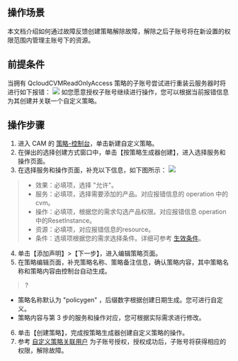 ## 操作场景
本文档介绍如何通过故障反馈创建策略解除故障，解除之后子账号将在新设置的权限范围内管理主账号下的资源。
## 前提条件
当拥有 QcloudCVMReadOnlyAccess 策略的子账号尝试进行重装云服务器时将进行如下报错：
![](https://main.qcloudimg.com/raw/cc6dc7214138756bbef201223b3aa066.png)
如您愿意授权子账号继续进行操作，您可以根据当前报错信息为其创建并关联一个自定义策略。
## 操作步骤
1. 进入 CAM 的 [策略-控制台](https://console.cloud.tencent.com/cam/policy)，单击新建自定义策略。
2. 在弹出的选择创建方式窗口中，单击【按策略生成器创建】，进入选择服务和操作页面。
3. 在选择服务和操作页面，补充以下信息，如下图所示：
![](https://main.qcloudimg.com/raw/0b8e112b3fe6b5ffa91a4ecb5cb43ba9.png)

> - 效果：必填项，选择 "允许"。
> - 服务：必填项，选择需要添加的产品。对应报错信息的 operation 中的 cvm。
> - 操作：必填项，根据您的需求勾选产品权限。对应报错信息 operation 中的ResetInstance。
> - 资源：必填项，对应报错信息的resource。
> - 条件：选填项根据您的需求选择条件。详细可参考 [生效条件](https://cloud.tencent.com/document/product/598/10608)。

4. 单击【添加声明】>【下一步】，进入编辑策略页面。
5. 在策略编辑页面，补充策略名称、策略备注信息，确认策略内容，其中策略名称和策略内容由控制台自动生成。
>?  
 - 策略名称默认为 "policygen" ，后缀数字根据创建日期生成。您可进行自定义。
 - 策略内容与第 3 步的服务和操作对应，您可根据实际需求进行修改。
6. 单击【创建策略】，完成按策略生成器创建自定义策略的操作。
7. 参考 [自定义策略关联用户](https://cloud.tencent.com/document/product/598/10602#.E8.87.AA.E5.AE.9A.E4.B9.89.E7.AD.96.E7.95.A5.E5.85.B3.E8.81.94.E7.94.A8.E6.88.B7) 为子账号授权，授权成功后，子账号将获得相应的权限，解除故障。
